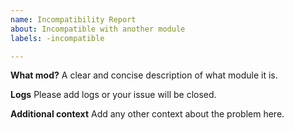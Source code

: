 ```yaml
---
name: Incompatibility Report
about: Incompatible with another module
labels: -incompatible

---
```


**What mod?**
A clear and concise description of what module it is.

**Logs**
Please add logs or your issue will be closed.

**Additional context**
Add any other context about the problem here.

